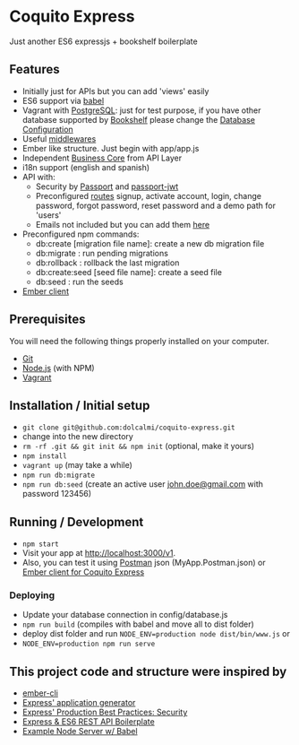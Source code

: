 # Coquito Express

Just another ES6 expressjs + bookshelf boilerplate

## Features

* Initially just for APIs but you can add 'views' easily
* ES6 support via [babel](https://babeljs.io)
* Vagrant with [PostgreSQL](https://www.postgresql.org): just for test purpose, if you have other database supported by [Bookshelf](http://bookshelfjs.org/) please change the [Database Configuration](https://github.com/dolcalmi/coquito-express/blob/master/config/database.js)
* Useful [middlewares](https://github.com/dolcalmi/coquito-express/blob/master/app/middlewares/vendor.js)
* Ember like structure. Just begin with app/app.js
* Independent [Business Core](https://github.com/dolcalmi/coquito-express/tree/master/lib/myapp-core) from API Layer
* i18n support (english and spanish)
* API with:
    * Security by [Passport](http://passportjs.org/) and [passport-jwt](https://github.com/themikenicholson/passport-jwt)
    * Preconfigured [routes](https://github.com/dolcalmi/coquito-express/blob/master/app/router.js) signup, activate account, login, change password, forgot password, reset password and a demo path for 'users'
    * Emails not included but you can add them [here](https://github.com/dolcalmi/coquito-express/blob/master/lib/myapp-core/repositories/production/notification.js)
* Preconfigured npm commands:
    * db:create [migration file name]: create a new db migration file
    * db:migrate : run pending migrations
    * db:rollback : rollback the last migration
    * db:create:seed [seed file name]: create a seed file
    * db:seed : run the seeds
* [Ember client](https://github.com/dolcalmi/ember-coquito-express)


## Prerequisites

You will need the following things properly installed on your computer.

* [Git](http://git-scm.com/)
* [Node.js](http://nodejs.org/) (with NPM)
* [Vagrant](https://www.vagrantup.com/)

## Installation / Initial setup

* `git clone git@github.com:dolcalmi/coquito-express.git`
* change into the new directory
* `rm -rf .git && git init && npm init` (optional, make it yours)
* `npm install`
* `vagrant up` (may take a while)
* `npm run db:migrate`
* `npm run db:seed` (create an active user john.doe@gmail.com with password 123456)


## Running / Development

* `npm start`
* Visit your app at [http://localhost:3000/v1](http://localhost:3000/v1).
* Also, you can test it using [Postman](https://chrome.google.com/webstore/detail/postman/fhbjgbiflinjbdggehcddcbncdddomop?hl=en) json (MyApp.Postman.json) or [Ember client for Coquito Express](https://github.com/dolcalmi/ember-coquito-express)

### Deploying

* Update your database connection in config/database.js
* `npm run build` (compiles with babel and move all to dist folder)
* deploy dist folder and run `NODE_ENV=production node dist/bin/www.js` or
* `NODE_ENV=production npm run serve`

## This project code and structure were inspired by

* [ember-cli](http://ember-cli.com/)
* [Express' application generator](https://github.com/expressjs/generator)
* [Express' Production Best Practices: Security](http://expressjs.com/en/advanced/best-practice-security.html)
* [Express & ES6 REST API Boilerplate](https://github.com/developit/express-es6-rest-api)
* [Example Node Server w/ Babel](https://github.com/babel/example-node-server)
